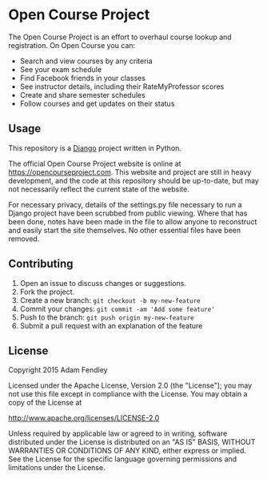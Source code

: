 # Open Course Project

The Open Course Project is an effort to overhaul course lookup and registration. On Open Course you can:
* Search and view courses by any criteria
* See your exam schedule
* Find Facebook friends in your classes
* See instructor details, including their RateMyProfessor scores
* Create and share semester schedules
* Follow courses and get updates on their status

## Usage

This repository is a [Django](https://www.djangoproject.com/) project written in Python.

The official Open Course Project website is online at https://opencourseproject.com.
This website and project are still in heavy development, and the code at this repository should be up-to-date,
but may not necessarily reflect the current state of the website.

For necessary privacy, details of the settings.py file necessary to run a Django project have been scrubbed from
public viewing. Where that has been done, notes have been made in the file to allow anyone to reconstruct and easily
start the site themselves. No other essential files have been removed.

## Contributing

1. Open an issue to discuss changes or suggestions.
2. Fork the project.
3. Create a new branch: `git checkout -b my-new-feature`
4. Commit your changes: `git commit -am 'Add some feature'`
5. Push to the branch: `git push origin my-new-feature`
6. Submit a pull request with an explanation of the feature

## License

Copyright 2015 Adam Fendley

Licensed under the Apache License, Version 2.0 (the "License");
you may not use this file except in compliance with the License.
You may obtain a copy of the License at

http://www.apache.org/licenses/LICENSE-2.0

Unless required by applicable law or agreed to in writing, software
distributed under the License is distributed on an "AS IS" BASIS,
WITHOUT WARRANTIES OR CONDITIONS OF ANY KIND, either express or implied.
See the License for the specific language governing permissions and
limitations under the License.
